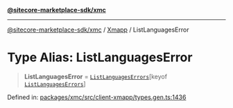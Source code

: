 [**@sitecore-marketplace-sdk/xmc**](../../../../README.md)

***

[@sitecore-marketplace-sdk/xmc](../../../../README.md) / [Xmapp](../README.md) / ListLanguagesError

# Type Alias: ListLanguagesError

> **ListLanguagesError** = [`ListLanguagesErrors`](ListLanguagesErrors.md)\[keyof [`ListLanguagesErrors`](ListLanguagesErrors.md)\]

Defined in: [packages/xmc/src/client-xmapp/types.gen.ts:1436](https://github.com/Sitecore/marketplace-sdk/blob/main/packages/xmc/src/client-xmapp/types.gen.ts#L1436)
